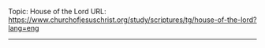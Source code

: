 Topic: House of the Lord
URL: https://www.churchofjesuschrist.org/study/scriptures/tg/house-of-the-lord?lang=eng

---

